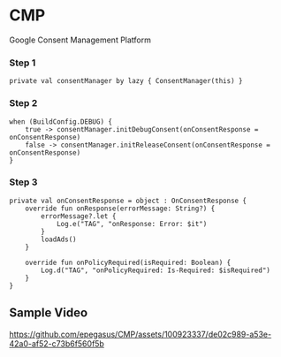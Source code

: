 # CMP

Google Consent Management Platform

### Step 1

    private val consentManager by lazy { ConsentManager(this) }

### Step 2
    when (BuildConfig.DEBUG) {
        true -> consentManager.initDebugConsent(onConsentResponse = onConsentResponse)
        false -> consentManager.initReleaseConsent(onConsentResponse = onConsentResponse)
    }

### Step 3

    private val onConsentResponse = object : OnConsentResponse {
        override fun onResponse(errorMessage: String?) {
            errorMessage?.let {
                Log.e("TAG", "onResponse: Error: $it")
            }
            loadAds()
        }

        override fun onPolicyRequired(isRequired: Boolean) {
            Log.d("TAG", "onPolicyRequired: Is-Required: $isRequired")
        }
    }
    

## Sample Video


https://github.com/epegasus/CMP/assets/100923337/de02c989-a53e-42a0-af52-c73b6f560f5b
